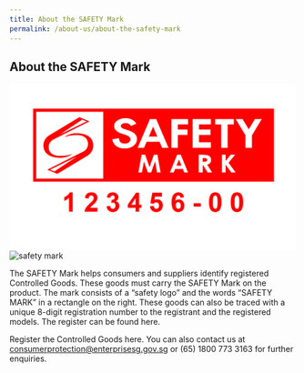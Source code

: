 ```yaml
---
title: About the SAFETY Mark
permalink: /about-us/about-the-safety-mark
---
```

## About the SAFETY Mark

![safety mark](/images/about/safety-mark.jpg)<img src="safety-mark.jpg" alt="safety mark" width="50%"/>

The SAFETY Mark helps consumers and suppliers identify registered Controlled Goods. These goods must carry the SAFETY Mark on the product. The mark consists of a “safety logo” and the words “SAFETY MARK” in a rectangle on the right. These goods can also be traced with a unique 8-digit registration number to the registrant and the registered models. The register can be found here.

Register the Controlled Goods here. You can also contact us at consumerprotection@enterprisesg.gov.sg or (65) 1800 773 3163 for further enquiries.
